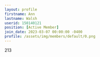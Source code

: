 ```yaml
---
layout: profile
firstname: Ann
lastname: Walsh
userid: 150140121
position: [Active Member]
join_date: 2023-03-07 00:00:00 -0400
profile: /assets/img/members/default/0.png
---
```

213
